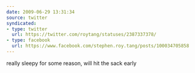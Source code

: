 ```yaml
---
date: 2009-06-29 13:31:34
source: twitter
syndicated:
- type: twitter
  url: https://twitter.com/roytang/statuses/2387337378/
- type: facebook
  url: https://www.facebook.com/stephen.roy.tang/posts/100034705858
---
```


really sleepy for some reason, will hit the sack early
